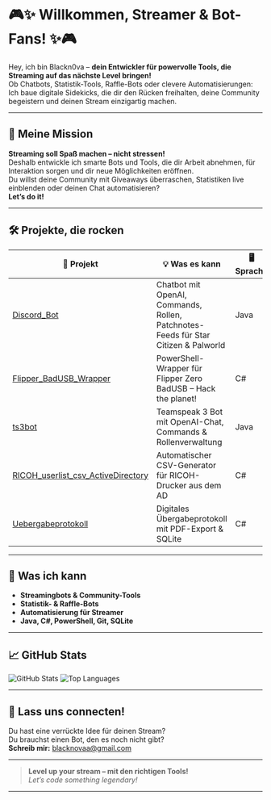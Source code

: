 # 🎮✨ Willkommen, Streamer & Bot-Fans! ✨🎮

Hey, ich bin Blackn0va – **dein Entwickler für powervolle Tools, die Streaming auf das nächste Level bringen!**  
Ob Chatbots, Statistik-Tools, Raffle-Bots oder clevere Automatisierungen: Ich baue digitale Sidekicks, die dir den Rücken freihalten, deine Community begeistern und deinen Stream einzigartig machen.

---

## 🚀 Meine Mission

**Streaming soll Spaß machen – nicht stressen!**  
Deshalb entwickle ich smarte Bots und Tools, die dir Arbeit abnehmen, für Interaktion sorgen und dir neue Möglichkeiten eröffnen.  
Du willst deine Community mit Giveaways überraschen, Statistiken live einblenden oder deinen Chat automatisieren?  
**Let’s do it!**

---

## 🛠️ Projekte, die rocken

| 🚩 Projekt | 💡 Was es kann | 🖥️ Sprache |
| ---------- | -------------- | ---------- |
| [Discord_Bot](https://github.com/blackn0va/Discord_Bot) | Chatbot mit OpenAI, Commands, Rollen, Patchnotes-Feeds für Star Citizen & Palworld | Java |
| [Flipper_BadUSB_Wrapper](https://github.com/blackn0va/Flipper_BadUSB_Wrapper) | PowerShell-Wrapper für Flipper Zero BadUSB – Hack the planet! | C# |
| [ts3bot](https://github.com/blackn0va/ts3bot) | Teamspeak 3 Bot mit OpenAI-Chat, Commands & Rollenverwaltung | Java |
| [RICOH_userlist_csv_ActiveDirectory](https://github.com/blackn0va/RICOH_userlist_csv_ActiveDirectory) | Automatischer CSV-Generator für RICOH-Drucker aus dem AD | C# |
| [Uebergabeprotokoll](https://github.com/blackn0va/Uebergabeprotokoll) | Digitales Übergabeprotokoll mit PDF-Export & SQLite | C# |

---

## 🌟 Was ich kann

- **Streamingbots & Community-Tools**
- **Statistik- & Raffle-Bots**
- **Automatisierung für Streamer**
- **Java, C#, PowerShell, Git, SQLite**

---

## 📈 GitHub Stats

![GitHub Stats](https://github-readme-stats.vercel.app/api?username=Blackn0va&show_icons=true&hide=contribs,issues)
![Top Languages](https://github-readme-stats.vercel.app/api/top-langs/?username=Blackn0va&layout=compact)

---

## 🤝 Lass uns connecten!

Du hast eine verrückte Idee für deinen Stream?  
Du brauchst einen Bot, den es noch nicht gibt?  
**Schreib mir:** [blacknovaa@gmail.com](mailto:blacknovaa@gmail.com)

---

> **Level up your stream – mit den richtigen Tools!**  
> _Let’s code something legendary!_

---
